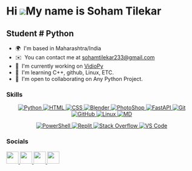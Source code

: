 Hi ![](https://user-images.githubusercontent.com/18350557/176309783-0785949b-9127-417c-8b55-ab5a4333674e.gif)My name is Soham Tilekar
==================================================================================================================================

Student # Python
----------------

* 🌍  I'm based in Maharashtra/India
* ✉️  You can contact me at [sohamtilekar233@gmail.com](mailto:sohamtilekar233@gmail.com)
* 🚀  I'm currently working on [VidioPy](http://github.com/SohamTilekar/vidiopy)
* 🧠  I'm learning C++, github, Linux, ETC.
* 🤝  I'm open to collaborating on Any Python Project.

### Skills


<p align="center">
    <!-- Programming Languages -->
    <a href="https://www.python.org/">
        <img src="https://skillicons.dev/icons?i=py" alt="Python"/>
    </a>
    <a href="https://developer.mozilla.org/en-US/docs/Web/HTML">
        <img src="https://skillicons.dev/icons?i=html" alt="HTML"/>
    </a>
    <a href="https://www.w3.org/Style/CSS">
        <img src="https://skillicons.dev/icons?i=css" alt="CSS"/>
    </a>
    <!-- 3D Modeling and Graphics -->
    <a href="https://www.blender.org/">
        <img src="https://skillicons.dev/icons?i=blender" alt="Blender"/>
    </a>
    <a href="https://www.adobe.com/products/photoshop.html">
        <img src="https://skillicons.dev/icons?i=ps" alt="PhotoShop"/>
    </a>
    <!-- Web Development -->
    <a href="https://fastapi.tiangolo.com/">
        <img src="https://skillicons.dev/icons?i=fastapi" alt="FastAPI"/>
    </a>
    <a href="https://git-scm.com/">
        <img src="https://skillicons.dev/icons?i=git" alt="Git"/>
    </a>
    <a href="https://github.com/">
        <img src="https://skillicons.dev/icons?i=github" alt="GitHub"/>
    </a>
    <!-- Operating System -->
    <a href="https://www.linux.org/">
        <img src="https://skillicons.dev/icons?i=linux" alt="Linux"/>
    </a>
    <!-- Markup and Documentation -->
    <a href="https://www.markdownguide.org/">
        <img src="https://skillicons.dev/icons?i=md" alt="MD"/>
    </a.
</p>
<p align="center">
    <!-- Shell and Scripting -->
    <a href="https://docs.microsoft.com/en-us/powershell/">
        <img src="https://skillicons.dev/icons?i=powershell" alt="PowerShell"/>
    </a.
    <!-- Development Environment -->
    <a href="https://replit.com/">
        <img src="https://skillicons.dev/icons?i=replit" alt="Replit"/>
    </a>
    <a href="https://stackoverflow.com/">
        <img src="https://skillicons.dev/icons?i=stackoverflow" alt="Stack Overflow"/>
    </a>
    <a href="https://code.visualstudio.com/">
        <img src="https://skillicons.dev/icons?i=vscode" alt="VS Code"/>
    </a>
</p>




### Socials

<p align="left"> <a href="https://www.github.com/SohamTilekar" target="_blank" rel="noreferrer"> <picture> <source media="(prefers-color-scheme: dark)" srcset="https://raw.githubusercontent.com/danielcranney/readme-generator/main/public/icons/socials/github-dark.svg" /> <source media="(prefers-color-scheme: light)" srcset="https://raw.githubusercontent.com/danielcranney/readme-generator/main/public/icons/socials/github.svg" /> <img src="https://raw.githubusercontent.com/danielcranney/readme-generator/main/public/icons/socials/github.svg" width="32" height="32" /> </picture> </a> <a href="http://www.instagram.com/SohamTilekar233" target="_blank" rel="noreferrer"> <picture> <source media="(prefers-color-scheme: dark)" srcset="https://raw.githubusercontent.com/danielcranney/readme-generator/main/public/icons/socials/instagram.svg" /> <source media="(prefers-color-scheme: light)" srcset="https://raw.githubusercontent.com/danielcranney/readme-generator/main/public/icons/socials/instagram.svg" /> <img src="https://raw.githubusercontent.com/danielcranney/readme-generator/main/public/icons/socials/instagram.svg" width="32" height="32" /> </picture> </a> <a href="https://www.stackoverflow.com/users/22136703/soham" target="_blank" rel="noreferrer"> <picture> <source media="(prefers-color-scheme: dark)" srcset="https://raw.githubusercontent.com/danielcranney/readme-generator/main/public/icons/socials/stackoverflow.svg" /> <source media="(prefers-color-scheme: light)" srcset="https://raw.githubusercontent.com/danielcranney/readme-generator/main/public/icons/socials/stackoverflow.svg" /> <img src="
https://raw.githubusercontent.com/danielcranney/readme-generator/main/public/icons/socials/stackoverflow.svg" width="32" height="32" /> </picture> </a> <a href="https://www.x.com/SohamTilekar233" target="_blank" rel="noreferrer"> <picture> <source media="(prefers-color-scheme: dark)" srcset="https://raw.githubusercontent.com/danielcranney/readme-generator/main/public/icons/socials/twitter-dark.svg" /> <source media="(prefers-color-scheme: light)" srcset="https://raw.githubusercontent.com/danielcranney/readme-generator/main/public/icons/socials/twitter.svg" /> <img src="https://raw.githubusercontent.com/danielcranney/readme-generator/main/public/icons/socials/twitter.svg" width="32" height="32" /> </picture> </a></p>
